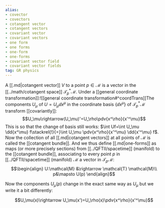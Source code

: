 ```yaml
---
alias:
- covector
- covectors
- cotangent vector
- cotangent vectors
- covariant vector
- covariant vectors
- one form
- one forms
- one-form
- one-forms
- covariant vector field
- covariant vector fields
tag: GR physics
---
```


A [[.md|cotangent vector]] $V$ to a point $p\in \mathcal{M}$ is a vector in the [[../math/cotangent space]]  $\mathcal{T}^*_p \mathcal{M}$. Under a [[general coordinate transformation]]:![[general coordinate transformation#^coordTrans]]The components $U_\mu$ of $U=U_\mu\dd{x^\mu}$ in the coordinate basis $\{\dd{x^\mu}\}$ of $\mathcal{T}^*_p \mathcal{M}$ transform [[covariantly]]:
$$U_\mu\rightarrow(U_\mu)'=U_\rho\pdv{x^\rho}{x'^\mu}$$
This is so that the change of basis still works: $\int Uf=\int U_\mu \dd{x^\mu}  f\stackrel{!}{=}\int U_\mu \pdv{x^\rho}{x'^\mu} \dd{x'^\mu}  f$. Now the collection of all [[.md|cotangent vectors]] at all points of $\mathcal{M}$ is called the [[cotangent bundle]]. And we thus define  [[.md|one-forms]] as maps (or more precisely sections) from [[../QFTII/spacetime]] (manifold) to the [[cotangent bundle]], associating to every point $p$ in [[../QFTII/spacetime]] (manifold) $\mathcal{M}$ a vector in $\mathcal{T}_p \mathcal{M}$:
$$\begin{align}
U:\mathcal{M} &\rightarrow \mathcal{T} \mathcal{M}\\
p&\mapsto U(p)
\end{align}$$

Now the components $U_\mu(p)$ change in the exact same way as $U_\mu$ but we write it a bit differently:

$$U_\mu(x)\rightarrow U_\mu(x')=U_\rho(x)\pdv{x^\rho}{x'^\mu}$$

